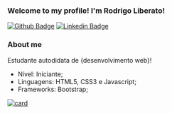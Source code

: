 ### Welcome to my profile! I'm Rodrigo Liberato!

[![Github Badge](https://img.shields.io/badge/-Github-000?style=flat-square&logo=Github&logoColor=white&link=https://github.com/fagnerpsantos)](https://github.com/Rodrigllb)
[![Linkedin Badge](https://img.shields.io/badge/-LinkedIn-blue?style=flat-square&logo=Linkedin&logoColor=white&link=https://www.linkedin.com/in/fagnerpsantos/)](https://www.linkedin.com/in/rodrigo-liberato-4143b221b/)

### About me
Estudante autodidata de {desenvolvimento web}! 
- Nível: Iniciante;
- Linguagens: HTML5, CSS3 e Javascript;
- Frameworks: Bootstrap;

[![card](https://github-readme-stats.vercel.app/api?username=Rodrigllb&show_icons=true&theme=dark&bg_color=DEG,461691,280063)](https://github.com/Rodrigllb/github-readme-stats) 
